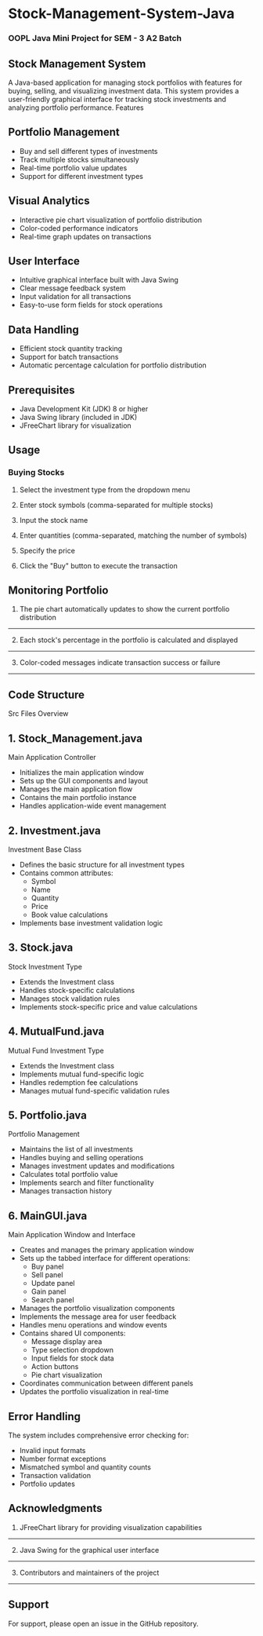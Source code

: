 # Stock-Management-System-Java
### OOPL Java Mini Project for SEM - 3 A2 Batch

## Stock Management System
A Java-based application for managing stock portfolios with features for buying, selling, and visualizing investment data. This system provides a user-friendly graphical interface for tracking stock investments and analyzing portfolio performance.
Features

## Portfolio Management
  * Buy and sell different types of investments
  * Track multiple stocks simultaneously
  * Real-time portfolio value updates
  * Support for different investment types
## Visual Analytics
  * Interactive pie chart visualization of portfolio distribution
  * Color-coded performance indicators
  * Real-time graph updates on transactions
## User Interface
  * Intuitive graphical interface built with Java Swing
  * Clear message feedback system
  * Input validation for all transactions
  * Easy-to-use form fields for stock operations


## Data Handling
* Efficient stock quantity tracking
* Support for batch transactions
* Automatic percentage calculation for portfolio distribution


## Prerequisites

* Java Development Kit (JDK) 8 or higher
* Java Swing library (included in JDK)
* JFreeChart library for visualization

## Usage

### Buying Stocks

1. Select the investment type from the dropdown menu

2. Enter stock symbols (comma-separated for multiple stocks)

3. Input the stock name

4. Enter quantities (comma-separated, matching the number of symbols)

5. Specify the price

6. Click the "Buy" button to execute the transaction

## Monitoring Portfolio
1. The pie chart automatically updates to show the current portfolio distribution
---
2. Each stock's percentage in the portfolio is calculated and displayed
---
3. Color-coded messages indicate transaction success or failure
---

## Code Structure

Src Files Overview
## 1. Stock_Management.java

Main Application Controller

  * Initializes the main application window
  * Sets up the GUI components and layout
  * Manages the main application flow
  * Contains the main portfolio instance
  * Handles application-wide event management

## 2. Investment.java

Investment Base Class
  * Defines the basic structure for all investment types
  * Contains common attributes:
    * Symbol  
    * Name
    * Quantity
    * Price
    * Book value calculations
  * Implements base investment validation logic

## 3. Stock.java

Stock Investment Type
  * Extends the Investment class
  * Handles stock-specific calculations
  * Manages stock validation rules
  * Implements stock-specific price and value calculations

## 4. MutualFund.java

Mutual Fund Investment Type
  * Extends the Investment class
  * Implements mutual fund-specific logic
  * Handles redemption fee calculations
  * Manages mutual fund-specific validation rules

## 5. Portfolio.java
   
Portfolio Management
  * Maintains the list of all investments
  * Handles buying and selling operations
  * Manages investment updates and modifications
  * Calculates total portfolio value
  * Implements search and filter functionality
  * Manages transaction history

## 6. MainGUI.java
   
Main Application Window and Interface
  * Creates and manages the primary application window
  * Sets up the tabbed interface for different operations:
    * Buy panel
    * Sell panel
    * Update panel
    * Gain panel
    * Search panel
  * Manages the portfolio visualization components
  * Implements the message area for user feedback
  * Handles menu operations and window events
  * Contains shared UI components:
    * Message display area
    * Type selection dropdown
    * Input fields for stock data
    * Action buttons
    * Pie chart visualization
 * Coordinates communication between different panels
 * Updates the portfolio visualization in real-time

## Error Handling

The system includes comprehensive error checking for:
* Invalid input formats
* Number format exceptions
* Mismatched symbol and quantity counts
* Transaction validation
* Portfolio updates

## Acknowledgments

1. JFreeChart library for providing visualization capabilities
---
2. Java Swing for the graphical user interface
---
3. Contributors and maintainers of the project
---

## Support
For support, please open an issue in the GitHub repository.
